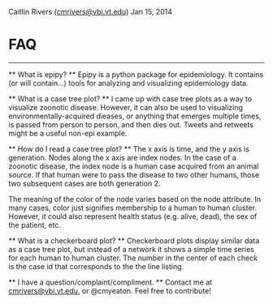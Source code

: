 Caitlin Rivers (cmrivers@vbi.vt.edu)
Jan 15, 2014

# FAQ
-----
** What is epipy? **
Epipy is a python package for epidemiology.  It contains (or will contain...)
tools for analyzing and visualizing epidemiology data.

** What is a case tree plot? **
I came up with case tree plots as a way to visualize zoonotic disease.
However, it can also be used to visualizing environmentally-acquired
dieases, or anything that emerges multiple times, is passed from person
to person, and then dies out. Tweets and retweets might be a useful
non-epi example.

** How do I read a case tree plot? **
The x axis is time, and the y axis is generation. Nodes along the x axis
are index nodes. In the case of a zoonotic disease, the index node is
a human case acquired from an animal source. If that human were to pass
the disease to two other humans, those two subsequent cases are both
generation 2.

The meaning of the color of the node varies based on the node attribute.
In many cases, color just signifies membership to a human to human
cluster. However, it could also represent health status (e.g. alive, dead),
the sex of the patient, etc. 

** What is a checkerboard plot? **
Checkerboard plots display similar data as a case tree plot, but instead
of a network it shows a simple time series for each human to human cluster.
The number in the center of each check is the case id that corresponds
to the the line listing.

** I have a question/complaint/compliment. **
Contact me at cmrivers@vbi.vt.edu, or @cmyeaton. Feel free to contribute!
